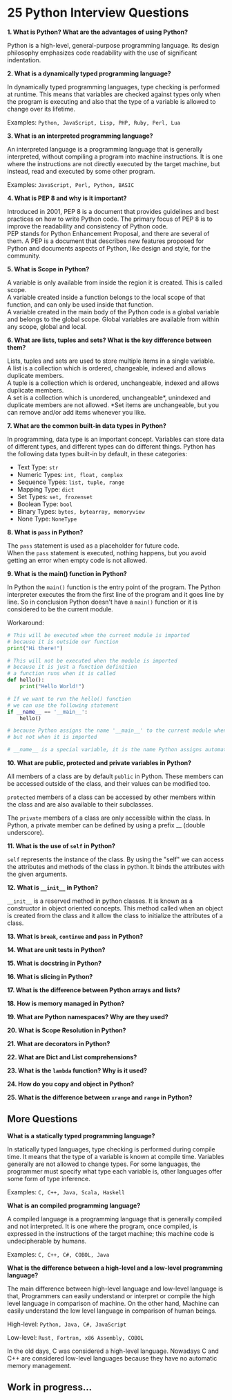 # 25 Python Interview Questions

**1. What is Python? What are the advantages of using Python?**

Python is a high-level, general-purpose programming language. Its design philosophy emphasizes code readability with the use of significant indentation.

**2. What is a dynamically typed programming language?**

In dynamically typed programming languages, type checking is performed at runtime. This means that variables are checked against types only when the program is executing and also that the type of a variable is allowed to change over its lifetime.

Examples: ```Python, JavaScript, Lisp, PHP, Ruby, Perl, Lua```

**3. What is an interpreted programming language?**

An interpreted language is a programming language that is generally interpreted, without compiling a program into machine instructions. It is one where the instructions are not directly executed by the target machine, but instead, read and executed by some other program.

Examples: ```JavaScript, Perl, Python, BASIC```

**4. What is PEP 8 and why is it important?**

Introduced in 2001, PEP 8 is a document that provides guidelines and best practices on how to write Python code. The primary focus of PEP 8 is to improve the readability and consistency of Python code.  
PEP stands for Python Enhancement Proposal, and there are several of them. A PEP is a document that describes new features proposed for Python and documents aspects of Python, like design and style, for the community.

**5. What is Scope in Python?**

A variable is only available from inside the region it is created. This is called scope.  
A variable created inside a function belongs to the local scope of that function, and can only be used inside that function.  
A variable created in the main body of the Python code is a global variable and belongs to the global scope. Global variables are available from within any scope, global and local.

**6. What are lists, tuples and sets? What is the key difference between them?**

Lists, tuples and sets are used to store multiple items in a single variable.  
A list is a collection which is ordered, changeable, indexed and allows duplicate members.  
A tuple is a collection which is ordered, unchangeable, indexed and allows duplicate members.  
A set is a collection which is unordered, unchangeable*, unindexed and duplicate members are not allowed. *Set items are unchangeable, but you can remove and/or add items whenever you like.

**7. What are the common built-in data types in Python?**

In programming, data type is an important concept. Variables can store data of different types, and different types can do different things. Python has the following data types built-in by default, in these categories:

* Text Type: ```str```
* Numeric Types: ```int, float, complex```
* Sequence Types: ```list, tuple, range```
* Mapping Type: ```dict```
* Set Types: ```set, frozenset```
* Boolean Type: ```bool```
* Binary Types: ```bytes, bytearray, memoryview```
* None Type: ```NoneType```

**8. What is ```pass``` in Python?**

The ```pass``` statement is used as a placeholder for future code.  
When the ```pass``` statement is executed, nothing happens, but you avoid getting an error when empty code is not allowed.

**9. What is the main() function in Python?**

In Python the ```main()``` function is the entry point of the program. The Python interpreter executes the from the first line of the program and it goes line by line.
So in conclusion Python doesn't have a ```main()``` function or it is considered to be the current module.

Workaround:

```python
# This will be executed when the current module is imported
# because it is outside our function
print("Hi there!")

# This will not be executed when the module is imported
# because it is just a function definition
# a function runs when it is called
def hello():
    print("Hello World!")

# If we want to run the hello() function
# we can use the following statement
if __name__ == '__main__':
    hello()

# because Python assigns the name '__main__' to the current module when it is executed directly
# but not when it is imported

# __name__ is a special variable, it is the name Python assigns automatically to the current module
```

**10. What are public, protected and private variables in Python?**

All members of a class are by default ```public``` in Python. These members can be accessed outside of the class, and their values can be modified too.

```protected``` members of a class can be accessed by other members within the class and are also available to their subclasses.

The ```private``` members of a class are only accessible within the class. In Python, a private member can be defined by using a prefix __ (double underscore).

**11. What is the use of ```self``` in Python?**

```self``` represents the instance of the class. By using the "self"  we can access the attributes and methods of the class in python. It binds the attributes with the given arguments.

**12. What is ```__init__``` in Python?**

```__init__``` is a reserved method in python classes. It is known as a constructor in object oriented concepts. This method called when an object is created from the class and it allow the class to initialize the attributes of a class.

**13. What is ```break```, ```continue``` and ```pass``` in Python?**

**14. What are unit tests in Python?**

**15. What is docstring in Python?**

**16. What is slicing in Python?**

**17. What is the difference between Python arrays and lists?**

**18. How is memory managed in Python?**

**19. What are Python namespaces? Why are they used?**

**20. What is Scope Resolution in Python?**

**21. What are decorators in Python?**

**22. What are Dict and List comprehensions?**

**23. What is the ```lambda``` function? Why is it used?**

**24. How do you copy and object in Python?**

**25. What is the difference between ```xrange``` and ```range``` in Python?**

## More Questions

**What is a statically typed programming language?**

In statically typed languages, type checking is performed during compile time. It means that the type of a variable is known at compile time. Variables generally are not allowed to change types. For some languages, the programmer must specify what type each variable is, other languages offer some form of type inference.

Examples: ```C, C++, Java, Scala, Haskell```

**What is an compiled programming language?**

A compiled language is a programming language that is generally compiled and not interpreted. It is one where the program, once compiled, is expressed in the instructions of the target machine; this machine code is undecipherable by humans.

Examples: ```C, C++, C#, COBOL, Java```

**What is the difference between a high-level and a low-level programming language?**

The main difference between high-level language and low-level language is that, Programmers can easily understand or interpret or compile the high level language in comparison of machine. On the other hand, Machine can easily understand the low level language in comparison of human beings.

High-level: ```Python, Java, C#, JavaScript```

Low-level: ```Rust, Fortran, x86 Assembly, COBOL```

In the old days, C was considered a high-level language. Nowadays C and C++ are considered low-level languages because they have no automatic memory management.

## Work in progress...

